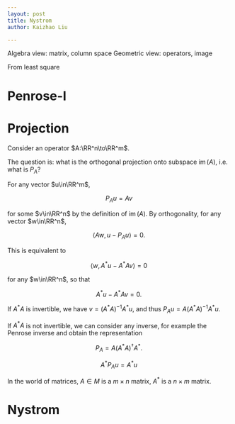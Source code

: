 ```yaml
---
layout: post
title: Nystrom 
author: Kaizhao Liu

---
```


Algebra view: matrix, column space
Geometric view: operators, image

From least square 


# Penrose-I

# Projection

Consider an operator $A:\RR^n\to\RR^m$. 

The question is: what is the orthogonal projection onto subspace $\operatorname{im}(A)$, i.e. what is $P_A$?

For any vector $u\in\RR^m$, 

$$
P_A u =A v
$$ 

for some $v\in\RR^n$ by the definition of $\operatorname{im}(A)$.
By orthogonality, for any vector $w\in\RR^n$,

$$
\left\langle Aw, u-P_A u \right\rangle =0 .
$$

This is equivalent to 

$$
\left\langle w, A^* u-A^*A v \right\rangle =0 
$$

for any $w\in\RR^n$, so that 

$$
A^* u-A^*A v=0.
$$

If $A^*A$ is invertible, we have $v=(A^*A)^{-1}A^*u$, and thus $P_Au=A(A^*A)^{-1}A^*u$.

If $A^*A$ is not invertible, we can consider any inverse, for example the Penrose inverse and obtain the representation

$$
P_A=A(A^*A)^\dagger A^*.
$$

$$
A^*P_Au=A^*u
$$

In the world of matrices, $A\in M$ is a $m\times n$ matrix, $A^*$ is a $n\times m$ matrix.

# Nystrom 

